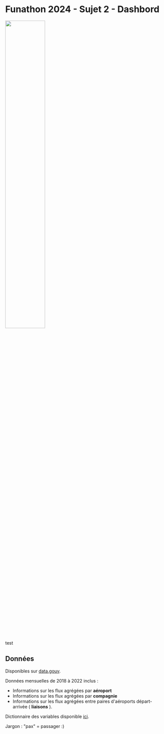 # Funathon 2024 - Sujet 2 - Dashbord

<img src="img/cockpit.png" style="width: 50%; height: 50%"/>

test

## Données

Disponibles sur [data.gouv](https://www.data.gouv.fr/fr/datasets/trafic-aerien-commercial-mensuel-francais-par-paire-daeroports-par-sens-depuis-1990/).

Données mensuelles de 2018 à 2022 inclus : 

- Informations sur les flux agrégées par __aéroport__
- Informations sur les flux agrégées par __compagnie__
- Informations sur les flux agrégées entre paires d'aéroports départ-arrivée ( __liaisons__ ).

Dictionnaire des variables disponible [ici](https://www.data.gouv.fr/fr/datasets/r/6c38d3c3-0822-45eb-80fc-fac353a55d11).

Jargon : "pax" = passager :)